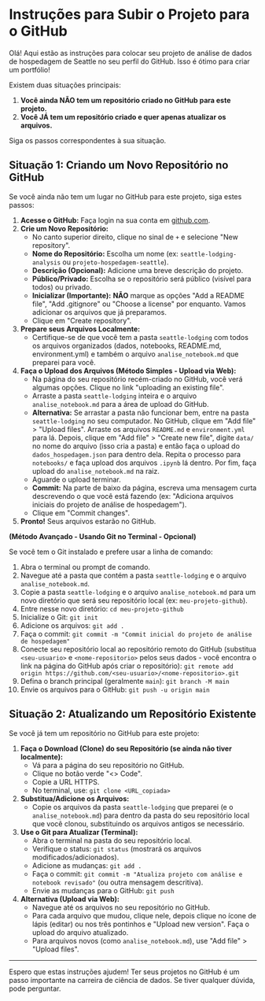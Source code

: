 # Instruções para Subir o Projeto para o GitHub

Olá! Aqui estão as instruções para colocar seu projeto de análise de dados de hospedagem de Seattle no seu perfil do GitHub. Isso é ótimo para criar um portfólio!

Existem duas situações principais:

1.  **Você ainda NÃO tem um repositório criado no GitHub para este projeto.**
2.  **Você JÁ tem um repositório criado e quer apenas atualizar os arquivos.**

Siga os passos correspondentes à sua situação.

## Situação 1: Criando um Novo Repositório no GitHub

Se você ainda não tem um lugar no GitHub para este projeto, siga estes passos:

1.  **Acesse o GitHub:** Faça login na sua conta em [github.com](https://github.com).
2.  **Crie um Novo Repositório:**
    *   No canto superior direito, clique no sinal de `+` e selecione "New repository".
    *   **Nome do Repositório:** Escolha um nome (ex: `seattle-lodging-analysis` ou `projeto-hospedagem-seattle`).
    *   **Descrição (Opcional):** Adicione uma breve descrição do projeto.
    *   **Público/Privado:** Escolha se o repositório será público (visível para todos) ou privado.
    *   **Inicializar (Importante):** **NÃO** marque as opções "Add a README file", "Add .gitignore" ou "Choose a license" por enquanto. Vamos adicionar os arquivos que já preparamos.
    *   Clique em "Create repository".
3.  **Prepare seus Arquivos Localmente:**
    *   Certifique-se de que você tem a pasta `seattle-lodging` com todos os arquivos organizados (dados, notebooks, README.md, environment.yml) e também o arquivo `analise_notebook.md` que preparei para você.
4.  **Faça o Upload dos Arquivos (Método Simples - Upload via Web):**
    *   Na página do seu repositório recém-criado no GitHub, você verá algumas opções. Clique no link "uploading an existing file".
    *   Arraste a pasta `seattle-lodging` inteira e o arquivo `analise_notebook.md` para a área de upload do GitHub.
    *   **Alternativa:** Se arrastar a pasta não funcionar bem, entre na pasta `seattle-lodging` no seu computador. No GitHub, clique em "Add file" > "Upload files". Arraste os arquivos `README.md` e `environment.yml` para lá. Depois, clique em "Add file" > "Create new file", digite `data/` no nome do arquivo (isso cria a pasta) e então faça o upload do `dados_hospedagem.json` para dentro dela. Repita o processo para `notebooks/` e faça upload dos arquivos `.ipynb` lá dentro. Por fim, faça upload do `analise_notebook.md` na raiz.
    *   Aguarde o upload terminar.
    *   **Commit:** Na parte de baixo da página, escreva uma mensagem curta descrevendo o que você está fazendo (ex: "Adiciona arquivos iniciais do projeto de análise de hospedagem").
    *   Clique em "Commit changes".
5.  **Pronto!** Seus arquivos estarão no GitHub.

**(Método Avançado - Usando Git no Terminal - Opcional)**

Se você tem o Git instalado e prefere usar a linha de comando:

1.  Abra o terminal ou prompt de comando.
2.  Navegue até a pasta que contém a pasta `seattle-lodging` e o arquivo `analise_notebook.md`.
3.  Copie a pasta `seattle-lodging` e o arquivo `analise_notebook.md` para um novo diretório que será seu repositório local (ex: `meu-projeto-github`).
4.  Entre nesse novo diretório: `cd meu-projeto-github`
5.  Inicialize o Git: `git init`
6.  Adicione os arquivos: `git add .`
7.  Faça o commit: `git commit -m "Commit inicial do projeto de análise de hospedagem"`
8.  Conecte seu repositório local ao repositório remoto do GitHub (substitua `<seu-usuario>` e `<nome-repositorio>` pelos seus dados - você encontra o link na página do GitHub após criar o repositório):
    `git remote add origin https://github.com/<seu-usuario>/<nome-repositorio>.git`
9.  Defina o branch principal (geralmente `main`):
    `git branch -M main`
10. Envie os arquivos para o GitHub:
    `git push -u origin main`

## Situação 2: Atualizando um Repositório Existente

Se você já tem um repositório no GitHub para este projeto:

1.  **Faça o Download (Clone) do seu Repositório (se ainda não tiver localmente):**
    *   Vá para a página do seu repositório no GitHub.
    *   Clique no botão verde "<> Code".
    *   Copie a URL HTTPS.
    *   No terminal, use: `git clone <URL_copiada>`
2.  **Substitua/Adicione os Arquivos:**
    *   Copie os arquivos da pasta `seattle-lodging` que preparei (e o `analise_notebook.md`) para dentro da pasta do seu repositório local que você clonou, substituindo os arquivos antigos se necessário.
3.  **Use o Git para Atualizar (Terminal):**
    *   Abra o terminal na pasta do seu repositório local.
    *   Verifique o status: `git status` (mostrará os arquivos modificados/adicionados).
    *   Adicione as mudanças: `git add .`
    *   Faça o commit: `git commit -m "Atualiza projeto com análise e notebook revisado"` (ou outra mensagem descritiva).
    *   Envie as mudanças para o GitHub: `git push`
4.  **Alternativa (Upload via Web):**
    *   Navegue até os arquivos no seu repositório no GitHub.
    *   Para cada arquivo que mudou, clique nele, depois clique no ícone de lápis (editar) ou nos três pontinhos e "Upload new version". Faça o upload do arquivo atualizado.
    *   Para arquivos novos (como `analise_notebook.md`), use "Add file" > "Upload files".

---

Espero que estas instruções ajudem! Ter seus projetos no GitHub é um passo importante na carreira de ciência de dados. Se tiver qualquer dúvida, pode perguntar.
